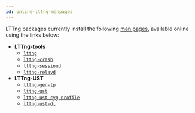 ```yaml
---
id: online-lttng-manpages
---
```


LTTng packages currently install the following [man pages](/man), available
online using the links below:

  * **LTTng-tools**
    * <a href="/man/1/lttng/v2.7" class="ext">`lttng`</a>
    * <a href="/man/1/lttng-crash/v2.7" class="ext">`lttng-crash`</a>
    * <a href="/man/8/lttng-sessiond/v2.7" class="ext">`lttng-sessiond`</a>
    * <a href="/man/8/lttng-relayd/v2.7" class="ext">`lttng-relayd`</a>
  * **LTTng-UST**
    * <a href="/man/1/lttng-gen-tp/v2.7" class="ext">`lttng-gen-tp`</a>
    * <a href="/man/3/lttng-ust/v2.7" class="ext">`lttng-ust`</a>
    * <a href="/man/3/lttng-ust-cyg-profile/v2.7" class="ext">`lttng-ust-cyg-profile`</a>
    * <a href="/man/3/lttng-ust-dl/v2.7" class="ext">`lttng-ust-dl`</a>

